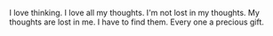 I love thinking. I love all my thoughts. I'm not lost in my thoughts. My thoughts are lost in me. I have to find them. Every one a precious gift.

